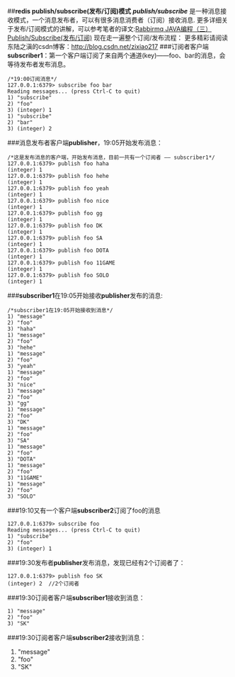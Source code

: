 ##**redis publish/subscribe(发布/订阅)模式**
***publish/subscribe*** 是一种消息接收模式，一个消息发布者，可以有很多消息消费者（订阅）接收消息.
更多详细关于发布/订阅模式的讲解，可以参考笔者的译文:[Rabbirmq JAVA编程（三） Publish/Subscribe(发布/订阅)](http://blog.csdn.net/zixiao217/article/details/52732924)
现在走一遍整个订阅/发布流程：
更多精彩请阅读 东陆之滇的csdn博客：http://blog.csdn.net/zixiao217
###订阅者客户端**subscriber1**：第一个客户端订阅了来自两个通道(key)——foo、bar的消息，会等待发布者发布消息。
```
/*19:00订阅消息*/
127.0.0.1:6379> subscribe foo bar
Reading messages... (press Ctrl-C to quit)
1) "subscribe"
2) "foo"
3) (integer) 1
1) "subscribe"
2) "bar"
3) (integer) 2
```

###消息发布者客户端**publisher**，19:05开始发布消息：
```
/*这是发布消息的客户端，开始发布消息，目前一共有一个订阅者 —— subscriber1*/
127.0.0.1:6379> publish foo haha
(integer) 1
127.0.0.1:6379> publish foo hehe
(integer) 1
127.0.0.1:6379> publish foo yeah
(integer) 1
127.0.0.1:6379> publish foo nice
(integer) 1
127.0.0.1:6379> publish foo gg
(integer) 1
127.0.0.1:6379> publish foo DK
(integer) 1
127.0.0.1:6379> publish foo SA
(integer) 1
127.0.0.1:6379> publish foo DOTA
(integer) 1
127.0.0.1:6379> publish foo 11GAME
(integer) 1
127.0.0.1:6379> publish foo SOLO
(integer) 1
```

###**subscriber1**在19:05开始接收**publisher**发布的消息:
```
/*subscriber1在19:05开始接收到消息*/
1) "message"
2) "foo"
3) "haha"
1) "message"
2) "foo"
3) "hehe"
1) "message"
2) "foo"
3) "yeah"
1) "message"
2) "foo"
3) "nice"
1) "message"
2) "foo"
3) "gg"
1) "message"
2) "foo"
3) "DK"
1) "message"
2) "foo"
3) "SA"
1) "message"
2) "foo"
3) "DOTA"
1) "message"
2) "foo"
3) "11GAME"
1) "message"
2) "foo"
3) "SOLO"
```

###19:10又有一个客户端**subscriber2**订阅了foo的消息
```
127.0.0.1:6379> subscribe foo
Reading messages... (press Ctrl-C to quit)
1) "subscribe"
2) "foo"
3) (integer) 1
```


###19:30发布者**publisher**发布消息，发现已经有2个订阅者了：
```
127.0.0.1:6379> publish foo SK
(integer) 2  //2个订阅者
```

###19:30订阅者客户端**subscriber1**接收到消息：
```
1) "message"
2) "foo"
3) "SK"
```
###19:30订阅者客户端**subscriber2**接收到消息：
1) "message"
2) "foo"
3) "SK"

